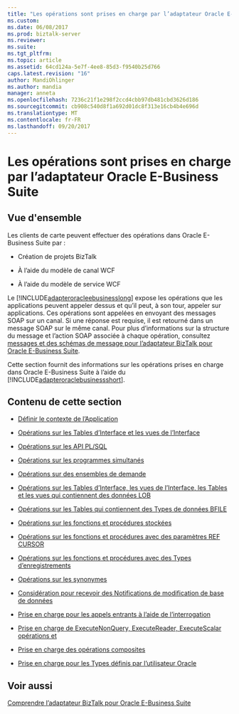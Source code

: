 ```yaml
---
title: "Les opérations sont prises en charge par l’adaptateur Oracle E-Business Suite | Documents Microsoft"
ms.custom: 
ms.date: 06/08/2017
ms.prod: biztalk-server
ms.reviewer: 
ms.suite: 
ms.tgt_pltfrm: 
ms.topic: article
ms.assetid: 64cd124a-5e7f-4ee8-85d3-f9540b25d766
caps.latest.revision: "16"
author: MandiOhlinger
ms.author: mandia
manager: anneta
ms.openlocfilehash: 7236c21f1e298f2ccd4cbb97db481cbd3626d186
ms.sourcegitcommit: cb908c540d8f1a692d01dc8f313e16cb4b4e696d
ms.translationtype: MT
ms.contentlocale: fr-FR
ms.lasthandoff: 09/20/2017
---
```

# <a name="what-operations-are-supported-by-the-oracle-e-business-suite-adapter"></a>Les opérations sont prises en charge par l’adaptateur Oracle E-Business Suite
## <a name="overview"></a>Vue d'ensemble
Les clients de carte peuvent effectuer des opérations dans Oracle E-Business Suite par :  
  
-   Création de projets BizTalk  
  
-   À l’aide du modèle de canal WCF  
  
-   À l’aide du modèle de service WCF  
  
 Le [!INCLUDE[adapteroracleebusinesslong](../../includes/adapteroracleebusinesslong-md.md)] expose les opérations que les applications peuvent appeler dessus et qu’il peut, à son tour, appeler sur applications. Ces opérations sont appelées en envoyant des messages SOAP sur un canal. Si une réponse est requise, il est retourné dans un message SOAP sur le même canal. Pour plus d’informations sur la structure du message et l’action SOAP associée à chaque opération, consultez [messages et des schémas de message pour l’adaptateur BizTalk pour Oracle E-Business Suite](../../adapters-and-accelerators/adapter-oracle-ebs/messages-and-message-schemas-for-biztalk-adapter-for-oracle-e-business-suite.md).  
  
 Cette section fournit des informations sur les opérations prises en charge dans Oracle E-Business Suite à l’aide du [!INCLUDE[adapteroraclebusinessshort](../../includes/adapteroraclebusinessshort-md.md)].  
  
## <a name="in-this-section"></a>Contenu de cette section  
  
-   [Définir le contexte de l’Application](../../adapters-and-accelerators/adapter-oracle-ebs/set-application-context.md)  
  
-   [Opérations sur les Tables d’Interface et les vues de l’Interface](../../adapters-and-accelerators/adapter-oracle-ebs/operations-on-interface-tables-and-interface-views.md)  
  
-   [Opérations sur les API PL/SQL](../../adapters-and-accelerators/adapter-oracle-ebs/operations-on-pl-sql-apis.md)  
  
-   [Opérations sur les programmes simultanés](../../adapters-and-accelerators/adapter-oracle-ebs/operations-on-concurrent-programs.md)  
  
-   [Opérations sur des ensembles de demande](../../adapters-and-accelerators/adapter-oracle-ebs/operations-on-request-sets.md)  
  
-   [Opérations sur les Tables d’Interface, les vues de l’Interface, les Tables et les vues qui contiennent des données LOB](../../adapters-and-accelerators/adapter-oracle-ebs/read-and-update-on-interface-tables-and-views-with-large-object-data-types.md)  
  
-   [Opérations sur les Tables qui contiennent des Types de données BFILE](../../adapters-and-accelerators/adapter-oracle-ebs/operations-on-tables-that-contain-bfile-data-types.md)  
  
-   [Opérations sur les fonctions et procédures stockées](../../adapters-and-accelerators/adapter-oracle-ebs/operations-on-functions-and-stored-procedures1.md)  
  
-   [Opérations sur les fonctions et procédures avec des paramètres REF CURSOR](../../adapters-and-accelerators/adapter-oracle-ebs/operations-on-functions-and-procedures-with-ref-cursor-parameters1.md)  
  
-   [Opérations sur les fonctions et procédures avec des Types d’enregistrements](../../adapters-and-accelerators/adapter-oracle-ebs/operations-on-functions-and-procedures-with-record-types1.md)  
  
-   [Opérations sur les synonymes](../../adapters-and-accelerators/adapter-oracle-ebs/operations-on-synonyms2.md)  
  
-   [Considération pour recevoir des Notifications de modification de base de données](../../adapters-and-accelerators/adapter-oracle-database/before-you-receive-database-change-notifications-using-the-oracle-db-adapter.md)  
  
-   [Prise en charge pour les appels entrants à l’aide de l’interrogation](../../adapters-and-accelerators/adapter-oracle-ebs/support-for-inbound-calls-using-polling.md)  
  
-   [Prise en charge de ExecuteNonQuery, ExecuteReader, ExecuteScalar opérations et](../../adapters-and-accelerators/adapter-oracle-ebs/support-for-executenonquery-executereader-and-executescalar-operations.md)  
  
-   [Prise en charge des opérations composites](../../adapters-and-accelerators/adapter-oracle-ebs/support-for-composite-operations2.md)  
  
-   [Prise en charge pour les Types définis par l’utilisateur Oracle](../../adapters-and-accelerators/adapter-oracle-ebs/support-for-oracle-user-defined-types2.md)  
  
## <a name="see-also"></a>Voir aussi  
[Comprendre l’adaptateur BizTalk pour Oracle E-Business Suite](../../adapters-and-accelerators/adapter-oracle-ebs/understand-biztalk-adapter-for-oracle-e-business-suite.md)